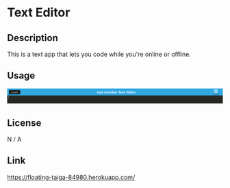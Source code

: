 # Text Editor

## Description

This is a text app that lets you code while you're online or offline.

## Usage

![Alt text](jatesc.png)

## License

N / A

## Link

https://floating-taiga-84980.herokuapp.com/
